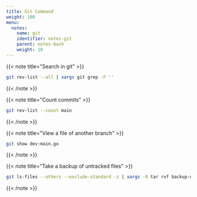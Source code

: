 ```yaml
---
title: Git Command
weight: 100
menu:
  notes:
    name: git
    identifier: notes-git
    parent: notes-bash
    weight: 10
---
```


{{< note title="Search in git" >}}
```bash
git rev-list --all | xargs git grep -F ''
```
{{< /note >}}

{{< note title="Count commits" >}}
```bash
git rev-list --count main
```
{{< /note >}}

{{< note title="View a file of another branch" >}}
```bash
git show dev:main.go
```
{{< /note >}}

{{< note title="Take a backup of untracked files" >}}
```bash
git ls-files --others --exclude-standard -z | xargs -0 tar rvf backup-untracked.zip
```
{{< /note >}}
